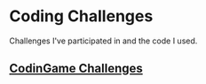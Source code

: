 # Coding Challenges
Challenges I've participated in and the code I used.

## [CodinGame Challenges](./CodinGame/README.md)
